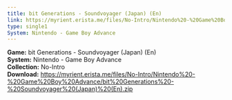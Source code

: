```yaml
---
title: bit Generations - Soundvoyager (Japan) (En)
link: https://myrient.erista.me/files/No-Intro/Nintendo%20-%20Game%20Boy%20Advance/bit%20Generations%20-%20Soundvoyager%20(Japan)%20(En).zip
type: single1
System: Nintendo - Game Boy Advance
---
```

<b>Game:</b> bit Generations - Soundvoyager (Japan) (En)<br>
<b>System:</b> Nintendo - Game Boy Advance<br>
<b>Collection:</b> No-Intro<br>
<b>Download:</b> https://myrient.erista.me/files/No-Intro/Nintendo%20-%20Game%20Boy%20Advance/bit%20Generations%20-%20Soundvoyager%20(Japan)%20(En).zip